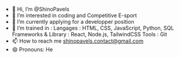 - 👋 Hi, I’m @ShinoPavels
- 👀 I’m interested in coding and Competitive E-sport
- 🌱 I’m currently applying for a developper position
- 💞️ I’m trained in :
Langages : HTML, CSS, JavaScript, Python, SQL
Frameworks & Library : React, Node.js, TailwindCSS
Tools : Git
- 📫 How to reach me shinopavels.contact@gmail.com
- 😄 Pronouns: He

<!---
ShinoPavels/ShinoPavels is a ✨ special ✨ repository because its `README.md` (this file) appears on your GitHub profile.
You can click the Preview link to take a look at your changes.
--->
